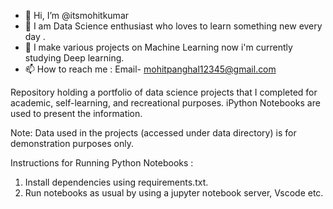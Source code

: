 - 👋 Hi, I’m @itsmohitkumar
- 👀 I am Data Science enthusiast who loves to learn something new every day .
- 🌱 I make various projects on Machine Learning now i'm currently studying Deep learning. 
- 📫 How to reach me : Email- mohitpanghal12345@gmail.com

<!---
itsmohitkumar/itsmohitkumar is a ✨ special ✨ repository because its `README.md` (this file) appears on your GitHub profile.
You can click the Preview link to take a look at your changes.
--->
Repository holding a portfolio of data science projects that I completed for academic, self-learning, and recreational purposes. 
iPython Notebooks are used to present the information.

Note: Data used in the projects (accessed under data directory) is for demonstration purposes only.

Instructions for Running Python Notebooks :

1. Install dependencies using requirements.txt.
2. Run notebooks as usual by using a jupyter notebook server, Vscode etc.
